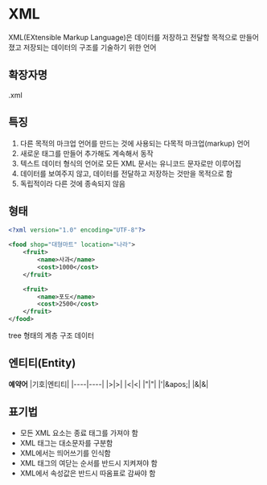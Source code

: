 # XML
XML(EXtensible Markup Language)은 데이터를 저장하고 전달할 목적으로 만들어졌고 저장되는 데이터의 구조를 기술하기 위한 언어

## 확장자명
.xml

## 특징
1. 다른 목적의 마크업 언어를 만드는 것에 사용되는 다목적 마크업(markup) 언어
2. 새로운 태그를 만들어 추가해도 계속해서 동작
3. 텍스트 데이터 형식의 언어로 모든 XML 문서는 유니코드 문자로만 이루어집
4. 데이터를 보여주지 않고, 데이터를 전달하고 저장하는 것만을 목적으로 함
5. 독립적이라 다른 것에 종속되지 않음

## 형태
```xml
<?xml version="1.0" encoding="UTF-8"?>

​<food shop="대형마트" location="나라">
    <fruit>
        <name>사과</name>
        <cost>1000</cost>
    </fruit>

    <fruit>
        <name>포도</name>
        <cost>2500</cost>
    </fruit>
</food>
```
tree 형태의 계층 구조 데이터

## 엔티티(Entity)
**예약어**
|기호|엔티티|
|----|----|
|>|>|
|<|<|
|"|"|
|'|\&apos;|
|&|&|

## 표기법
- 모든 XML 요소는 종료 태그를 가져야 함
- XML 태그는 대소문자를 구분함
- XML에서는 띄어쓰기를 인식함
- XML 태그의 여닫는 순서를 반드시 지켜져야 함
- XML에서 속성값은 반드시 따옴표로 감싸야 함
